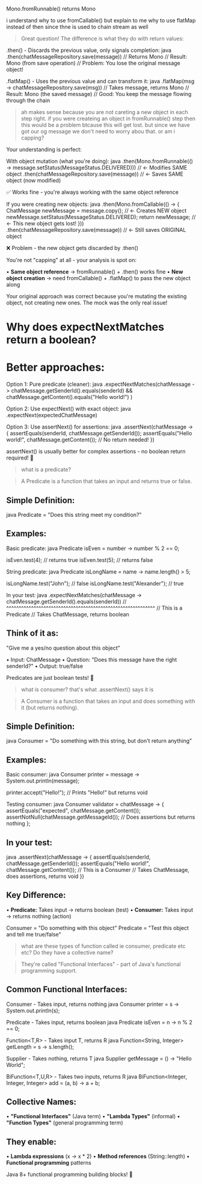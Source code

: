 Mono.fromRunnable() returns Mono<Void>


i understand why to use fromCallable() but explain to me why to use flatMap instead of then since thne is used to chain stream as well

> Great question! The difference is what they do with return values:

.then() - Discards the previous value, only signals completion:
java
.then(chatMessageRepository.save(message))  // Returns Mono<ChatMessage>
// Result: Mono<ChatMessage> (from save operation)
// Problem: You lose the original message object!


.flatMap() - Uses the previous value and can transform it:
java
.flatMap(msg -> chatMessageRepository.save(msg))  // Takes message, returns Mono<ChatMessage>
// Result: Mono<ChatMessage> (the saved message)
// Good: You keep the message flowing through the chain


> ah makes sense because you are not careting a new object in each step right. if you were createing an object in fromRunnable() step then this would be a problem btcause this will get lost. but since we have got our og message we don't need to worry abou that. or am i capping?


Your understanding is perfect:

With object mutation (what you're doing):
java
.then(Mono.fromRunnable(() -> message.setStatus(MessageStatus.DELIVERED)))  // ← Modifies SAME object
.then(chatMessageRepository.save(message))  // ← Saves SAME object (now modified)

✅ Works fine - you're always working with the same object reference

If you were creating new objects:
java
.then(Mono.fromCallable(() -> {
ChatMessage newMessage = message.copy();  // ← Creates NEW object
newMessage.setStatus(MessageStatus.DELIVERED);
return newMessage;  // ← This new object gets lost!
}))
.then(chatMessageRepository.save(message))  // ← Still saves ORIGINAL object

❌ Problem - the new object gets discarded by .then()

You're not "capping" at all - your analysis is spot on:

• **Same object reference** → fromRunnable() + .then() works fine
• **New object creation** → need fromCallable() + .flatMap() to pass the new object along

Your original approach was correct because you're mutating the existing object, not creating new ones. The mock was the only real issue!


# Why does expectNextMatches return a boolean?

# Better approaches:

Option 1: Pure predicate (cleaner):
java
.expectNextMatches(chatMessage ->
chatMessage.getSenderId().equals(senderId) &&
chatMessage.getContent().equals("Hello world!")
)


Option 2: Use expectNext() with exact object:
java
.expectNext(expectedChatMessage)


Option 3: Use assertNext() for assertions:
java
.assertNext(chatMessage -> {
assertEquals(senderId, chatMessage.getSenderId());
assertEquals("Hello world!", chatMessage.getContent());
// No return needed!
})


assertNext() is usually better for complex assertions - no boolean return required! 🎯

> what is a predicate?

> A Predicate is a function that takes an input and returns true or false.

## Simple Definition:
java
Predicate<String> = "Does this string meet my condition?"


## Examples:

Basic predicate:
java
Predicate<Integer> isEven = number -> number % 2 == 0;

isEven.test(4);  // returns true
isEven.test(5);  // returns false


String predicate:
java
Predicate<String> isLongName = name -> name.length() > 5;

isLongName.test("John");     // false
isLongName.test("Alexander"); // true


In your test:
java
.expectNextMatches(chatMessage -> chatMessage.getSenderId().equals(senderId))
//                 ^^^^^^^^^^^^^^^^^^^^^^^^^^^^^^^^^^^^^^^^^^^^^^^^^^^^^^^^^^^^
//                 This is a Predicate<ChatMessage>
//                 Takes ChatMessage, returns boolean


## Think of it as:
"Give me a yes/no question about this object"

• Input: ChatMessage
• Question: "Does this message have the right senderId?"
• Output: true/false

Predicates are just boolean tests! 🎯


> what is consumer? that's what .assertNext() says it is

> A Consumer is a function that takes an input and does something with it (but returns nothing).

## Simple Definition:
java
Consumer<String> = "Do something with this string, but don't return anything"


## Examples:

Basic consumer:
java
Consumer<String> printer = message -> System.out.println(message);

printer.accept("Hello!");  // Prints "Hello!" but returns void


Testing consumer:
java
Consumer<ChatMessage> validator = chatMessage -> {
assertEquals("expected", chatMessage.getContent());
assertNotNull(chatMessage.getMessageId());
// Does assertions but returns nothing
};


## In your test:
java
.assertNext(chatMessage -> {
assertEquals(senderId, chatMessage.getSenderId());
assertEquals("Hello world!", chatMessage.getContent());
// This is a Consumer<ChatMessage>
// Takes ChatMessage, does assertions, returns void
})


## Key Difference:
• **Predicate:** Takes input → returns boolean (test)
• **Consumer:** Takes input → returns nothing (action)

Consumer = "Do something with this object"
Predicate = "Test this object and tell me true/false"

> what are these types of function called ie consumer, predicate etc etc? Do they have a collective name?

> They're called "Functional Interfaces" - part of Java's functional programming support.

## Common Functional Interfaces:

Consumer<T> - Takes input, returns nothing
java
Consumer<String> printer = s -> System.out.println(s);


Predicate<T> - Takes input, returns boolean
java
Predicate<Integer> isEven = n -> n % 2 == 0;


Function<T,R> - Takes input T, returns R
java
Function<String, Integer> getLength = s -> s.length();


Supplier<T> - Takes nothing, returns T
java
Supplier<String> getMessage = () -> "Hello World";


BiFunction<T,U,R> - Takes two inputs, returns R
java
BiFunction<Integer, Integer, Integer> add = (a, b) -> a + b;


## Collective Names:
• **"Functional Interfaces"** (Java term)
• **"Lambda Types"** (informal)
• **"Function Types"** (general programming term)

## They enable:
• **Lambda expressions** (x -> x * 2)
• **Method references** (String::length)
• **Functional programming** patterns

Java 8+ functional programming building blocks! 🎯
